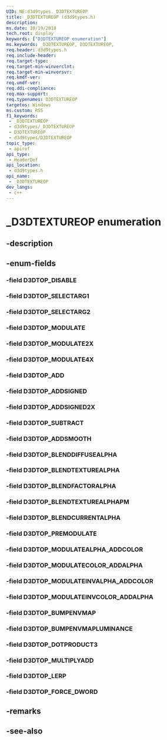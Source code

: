 ```yaml
---
UID: NE:d3d9types._D3DTEXTUREOP
title: _D3DTEXTUREOP (d3d9types.h)
description: 
ms.date: 10/19/2018
tech.root: display
keywords: ["D3DTEXTUREOP enumeration"]
ms.keywords: _D3DTEXTUREOP, D3DTEXTUREOP,
req.header: d3d9types.h
req.include-header: 
req.target-type: 
req.target-min-winverclnt: 
req.target-min-winversvr: 
req.kmdf-ver: 
req.umdf-ver: 
req.ddi-compliance: 
req.max-support: 
req.typenames: D3DTEXTUREOP
targetos: Windows
ms.custom: RS5
f1_keywords:
 - _D3DTEXTUREOP
 - d3d9types/_D3DTEXTUREOP
 - D3DTEXTUREOP
 - d3d9types/D3DTEXTUREOP
topic_type:
 - apiref
api_type:
 - HeaderDef
api_location:
 - d3d9types.h
api_name:
 - _D3DTEXTUREOP
dev_langs:
 - c++
---
```


# _D3DTEXTUREOP enumeration


## -description

## -enum-fields

### -field D3DTOP_DISABLE 

### -field D3DTOP_SELECTARG1 

### -field D3DTOP_SELECTARG2 

### -field D3DTOP_MODULATE 

### -field D3DTOP_MODULATE2X 

### -field D3DTOP_MODULATE4X 

### -field D3DTOP_ADD 

### -field D3DTOP_ADDSIGNED 

### -field D3DTOP_ADDSIGNED2X 

### -field D3DTOP_SUBTRACT 

### -field D3DTOP_ADDSMOOTH 

### -field D3DTOP_BLENDDIFFUSEALPHA 

### -field D3DTOP_BLENDTEXTUREALPHA 

### -field D3DTOP_BLENDFACTORALPHA 

### -field D3DTOP_BLENDTEXTUREALPHAPM 

### -field D3DTOP_BLENDCURRENTALPHA 

### -field D3DTOP_PREMODULATE 

### -field D3DTOP_MODULATEALPHA_ADDCOLOR 

### -field D3DTOP_MODULATECOLOR_ADDALPHA 

### -field D3DTOP_MODULATEINVALPHA_ADDCOLOR 

### -field D3DTOP_MODULATEINVCOLOR_ADDALPHA 

### -field D3DTOP_BUMPENVMAP 

### -field D3DTOP_BUMPENVMAPLUMINANCE 

### -field D3DTOP_DOTPRODUCT3 

### -field D3DTOP_MULTIPLYADD 

### -field D3DTOP_LERP 

### -field D3DTOP_FORCE_DWORD 

## -remarks

## -see-also

